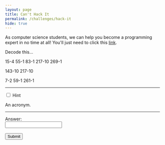 ```yaml
---
layout: page
title: Can't Hack It
permalink: /challenges/hack-it
hide: true
---
```


As computer science students, we can help you become a programming expert in no
time at all! You'll just need to click this [link](https://hackertyper.net "I might help you").

Decode this...

15-4
55-1
83-1
217-10
269-1

143-10
217-10

7-2
59-1
261-1

---

<div class="wrap-collapsible">
  <input id="collapsible" class="toggle" type="checkbox">
  <label for="collapsible" class="lbl-toggle">Hint</label>
  <div class="collapsible-content">
    <div class="content-inner">
      <p>
        An acronym.
      </p>
    </div>
  </div>
</div>

---

<form>
    <label for="answer">Answer:</label><br>
    <input type="text" id="submission" name="submission"><br><br>
    <input type="submit" value="Submit" onclick="javascript:checkAnswer('hack-it', document.getElementById('submission').value)">
</form>